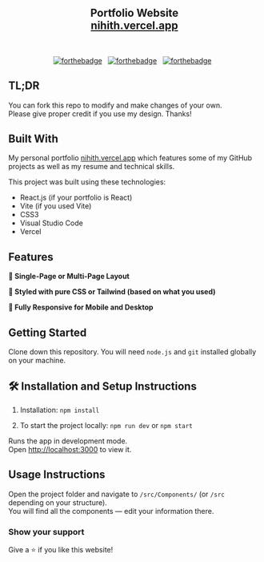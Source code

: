 <h2 align="center">
  Portfolio Website <br/>
  <a href="https://my-portfolio-drab-three-68.vercel.app/" target="_blank">nihith.vercel.app</a>
</h2>


<br/>

<center>

[![forthebadge](https://forthebadge.com/images/badges/built-with-love.svg)](https://forthebadge.com) &nbsp;
[![forthebadge](https://forthebadge.com/images/badges/made-with-javascript.svg)](https://forthebadge.com) &nbsp;
[![forthebadge](https://forthebadge.com/images/badges/open-source.svg)](https://forthebadge.com) &nbsp;

</center>



## TL;DR

You can fork this repo to modify and make changes of your own.  
Please give proper credit if you use my design. Thanks!

## Built With

My personal portfolio [nihith.vercel.app](https://my-portfolio-drab-three-68.vercel.app/) which features some of my GitHub projects as well as my resume and technical skills.

This project was built using these technologies:

- React.js (if your portfolio is React)
- Vite (if you used Vite)
- CSS3
- Visual Studio Code
- Vercel

## Features

**📖 Single-Page or Multi-Page Layout**

**🎨 Styled with pure CSS or Tailwind (based on what you used)**

**📱 Fully Responsive for Mobile and Desktop**

## Getting Started

Clone down this repository. You will need `node.js` and `git` installed globally on your machine.

## 🛠 Installation and Setup Instructions

1. Installation: `npm install`

2. To start the project locally: `npm run dev` or `npm start`

Runs the app in development mode.  
Open [http://localhost:3000](http://localhost:3000) to view it.

## Usage Instructions

Open the project folder and navigate to `/src/Components/` (or `/src` depending on your structure).  
You will find all the components — edit your information there.

### Show your support

Give a ⭐️ if you like this website!
